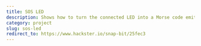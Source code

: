 ```yaml
---
title: SOS LED
description: Shows how to turn the connected LED into a Morse code emitter by programming the micro:bit for sending the SOS emergency signal.
category: project
slug: sos-led
redirect_to: https://www.hackster.io/snap-bit/25fec3
---
```

